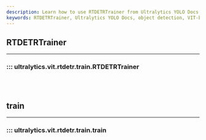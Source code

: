 ```yaml
---
description: Learn how to use RTDETRTrainer from Ultralytics YOLO Docs. Train object detection models with the latest VIT-based RTDETR system.
keywords: RTDETRTrainer, Ultralytics YOLO Docs, object detection, VIT-based RTDETR system, train
---
```


## RTDETRTrainer
---
### ::: ultralytics.vit.rtdetr.train.RTDETRTrainer
<br><br>

## train
---
### ::: ultralytics.vit.rtdetr.train.train
<br><br>